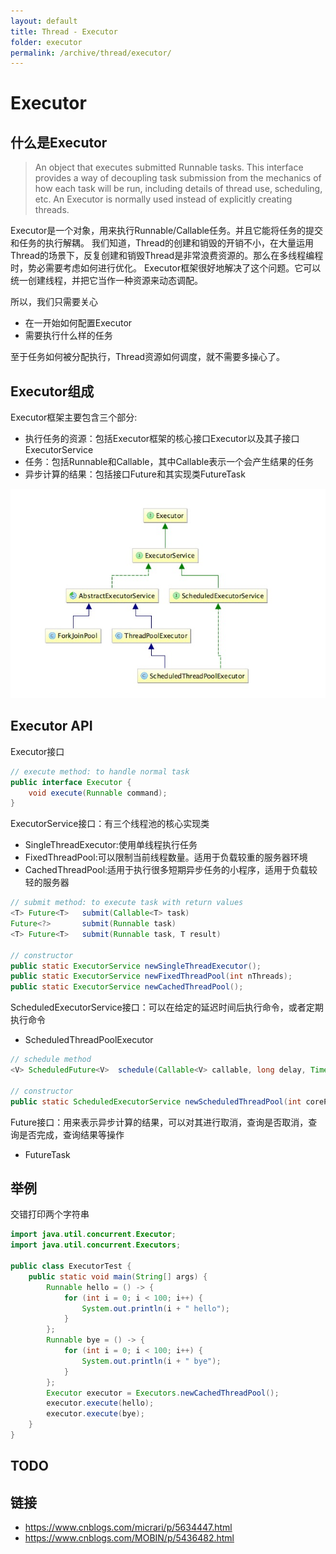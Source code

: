 ```yaml
---
layout: default
title: Thread - Executor
folder: executor
permalink: /archive/thread/executor/
---
```


# Executor

## 什么是Executor

> An object that executes submitted Runnable tasks. This interface provides a way of decoupling task submission from the mechanics of how each task will be run, 
including details of thread use, scheduling, etc. An Executor is normally used instead of explicitly creating threads.

Executor是一个对象，用来执行Runnable/Callable任务。并且它能将任务的提交和任务的执行解耦。
我们知道，Thread的创建和销毁的开销不小，在大量运用Thread的场景下，反复创建和销毁Thread是非常浪费资源的。那么在多线程编程时，势必需要考虑如何进行优化。
Executor框架很好地解决了这个问题。它可以统一创建线程，并把它当作一种资源来动态调配。

所以，我们只需要关心
- 在一开始如何配置Executor
- 需要执行什么样的任务

至于任务如何被分配执行，Thread资源如何调度，就不需要多操心了。

## Executor组成

Executor框架主要包含三个部分:

- 执行任务的资源：包括Executor框架的核心接口Executor以及其子接口ExecutorService
- 任务：包括Runnable和Callable，其中Callable表示一个会产生结果的任务
- 异步计算的结果：包括接口Future和其实现类FutureTask

![executor-uml.png](img/executor-uml.png)

## Executor API

Executor接口

~~~ java
// execute method: to handle normal task
public interface Executor {
    void execute(Runnable command);
}
~~~

ExecutorService接口：有三个线程池的核心实现类

- SingleThreadExecutor:使用单线程执行任务
- FixedThreadPool:可以限制当前线程数量。适用于负载较重的服务器环境
- CachedThreadPool:适用于执行很多短期异步任务的小程序，适用于负载较轻的服务器

~~~ java
// submit method: to execute task with return values
<T> Future<T>   submit(Callable<T> task)
Future<?>       submit(Runnable task)
<T> Future<T>   submit(Runnable task, T result)

// constructor
public static ExecutorService newSingleThreadExecutor();
public static ExecutorService newFixedThreadPool(int nThreads);
public static ExecutorService newCachedThreadPool();
~~~

ScheduledExecutorService接口：可以在给定的延迟时间后执行命令，或者定期执行命令

- ScheduledThreadPoolExecutor

~~~ java
// schedule method
<V> ScheduledFuture<V>	schedule(Callable<V> callable, long delay, TimeUnit unit)

// constructor
public static ScheduledExecutorService newScheduledThreadPool(int corePoolSize);
~~~

Future接口：用来表示异步计算的结果，可以对其进行取消，查询是否取消，查询是否完成，查询结果等操作

- FutureTask

## 举例


交错打印两个字符串

~~~ java
import java.util.concurrent.Executor;
import java.util.concurrent.Executors;

public class ExecutorTest {
    public static void main(String[] args) {
        Runnable hello = () -> {
            for (int i = 0; i < 100; i++) {
                System.out.println(i + " hello");
            }
        };
        Runnable bye = () -> {
            for (int i = 0; i < 100; i++) {
                System.out.println(i + " bye");
            }
        };
        Executor executor = Executors.newCachedThreadPool();
        executor.execute(hello);
        executor.execute(bye);
    }
}
~~~

## TODO

## 链接
- <https://www.cnblogs.com/micrari/p/5634447.html>
- <https://www.cnblogs.com/MOBIN/p/5436482.html>
